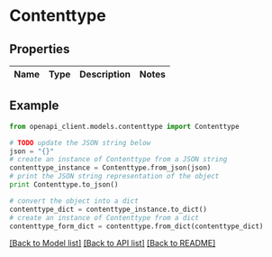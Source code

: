 # Contenttype


## Properties
Name | Type | Description | Notes
------------ | ------------- | ------------- | -------------

## Example

```python
from openapi_client.models.contenttype import Contenttype

# TODO update the JSON string below
json = "{}"
# create an instance of Contenttype from a JSON string
contenttype_instance = Contenttype.from_json(json)
# print the JSON string representation of the object
print Contenttype.to_json()

# convert the object into a dict
contenttype_dict = contenttype_instance.to_dict()
# create an instance of Contenttype from a dict
contenttype_form_dict = contenttype.from_dict(contenttype_dict)
```
[[Back to Model list]](../README.md#documentation-for-models) [[Back to API list]](../README.md#documentation-for-api-endpoints) [[Back to README]](../README.md)


